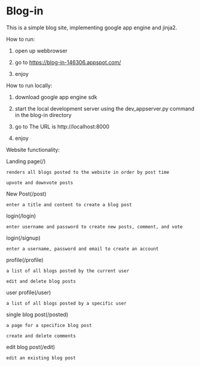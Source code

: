 # Blog-in
This is a simple blog site, implementing google app engine and jinja2.

How to run:

1. open up webbrowser

2. go to https://blog-in-146306.appspot.com/

3. enjoy

How to run locally:

1. download google app engine sdk

2. start the local development server using the dev_appserver.py command in the blog-in directory

3. go to The URL is http://localhost:8000

3. enjoy

Website functionality:

  Landing page(/)
  
    renders all blogs posted to the website in order by post time
    
    upvote and downvote posts

  New Post(/post)
  
    enter a title and content to create a blog post

  login(/login)
  
    enter username and password to create new posts, comment, and vote 

  login(/signup)
  
    enter a username, password and email to create an account 

  profile(/profile)
  
    a list of all blogs posted by the current user
    
    edit and delete blog posts 
 
  user profile(/user)
  
    a list of all blogs posted by a specific user
    
  single blog post(/posted)
  
    a page for a specifice blog post
    
    create and delete comments
  
  edit blog post(/edit)
  
    edit an existing blog post  
   
